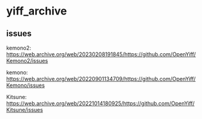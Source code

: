 # yiff_archive

## issues
kemono2: https://web.archive.org/web/20230208191845/https://github.com/OpenYiff/Kemono2/issues

kemono: https://web.archive.org/web/20220901134709/https://github.com/OpenYiff/Kemono/issues

Kitsune: https://web.archive.org/web/20221014180925/https://github.com/OpenYiff/Kitsune/issues
